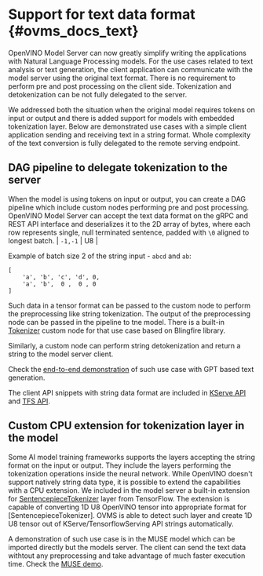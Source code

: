 # Support for text data format {#ovms_docs_text}

OpenVINO Model Server can now greatly simplify writing the applications with Natural Language Processing models. For the use cases related to text analysis or text generation, the client application can communicate with the model server using the original text format. There is no requirement to perform pre and post processing on the client side. Tokenization and detokenization can be not fully delegated to the server.

We addressed both the situation when the original model requires tokens on input or output and there is added support for models with embedded tokenization layer. Below are demonstrated use cases with a simple client application sending and receiving text in a string format. Whole complexity of the text conversion is fully delegated to the remote serving endpoint.


## DAG pipeline to delegate tokenization to the server
When the model is using tokens on input or output, you can create a DAG pipeline which include custom nodes performing pre and post processing.
OpenVINO Model Server can accept the text data format on the gRPC and REST API interface and deserializes it to the 2D array of bytes, where each row represents single, null terminated sentence, padded with `\0` aligned to longest batch.
 | `-1,-1` | U8 |

Example of batch size 2 of the string input - `abcd` and `ab`:
```
[
    'a', 'b', 'c', 'd', 0,
    'a', 'b',  0 ,  0 , 0
]
```
Such data in a tensor format can be passed to the custom node to perform the preprocessing like string tokenization. The output of the preprocessing node can be passed in the pipeline to tne model.
There is a built-in [Tokenizer](https://github.com/openvinotoolkit/model_server/tree/develop/src/custom_nodes/tokenizer) custom node for that use case based on Blingfire library.

Similarly, a custom node can perform string detokenization and return a string to the model server client.

Check the [end-to-end demonstration](../demos/gptj_causal_lm/python/README.md) of such use case with GPT based text generation.

The client API snippets with string data format are included in [KServe API](./clients_kfs.md) and [TFS API](./clients_tfs.md).


## Custom CPU extension for tokenization layer in the model

Some AI model training frameworks supports the layers accepting the string format on the input or output. They include the layers performing the tokenization operations inside the neural network.
While OpenVINO doesn't support natively string data type, it is possible to extend the capabilities with a CPU extension.
We included in the model server a built-in extension for [SentencepieceTokenizer](https://github.com/openvinotoolkit/openvino_contrib/tree/master/modules/custom_operations) layer from TensorFlow.
The extension is capable of converting 1D U8 OpenVINO tensor into appropriate format for [SentencepieceTokenizer]. OVMS is able to detect such layer and create 1D U8 tensor out of KServe/TensorflowServing API strings automatically.

A demonstration of such use case is in the MUSE model which can be imported directly but the models server. The client can send the text data withtout any preprocessing and take advantage of much faster execution time.
Check the [MUSE demo](../demos/universal-sentence-encoder/README.md).



